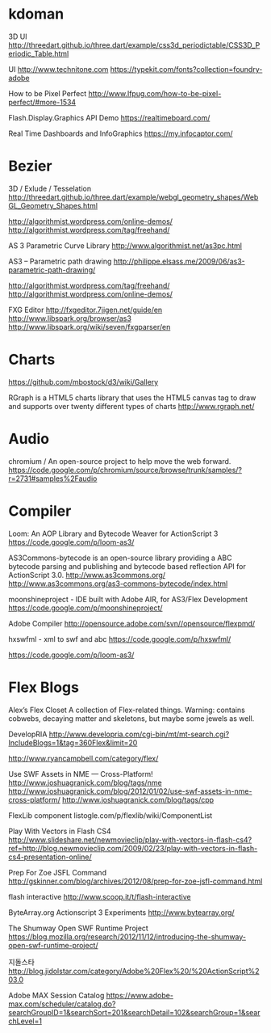 kdoman
======

3D UI
http://threedart.github.io/three.dart/example/css3d_periodictable/CSS3D_Periodic_Table.html

UI
http://www.technitone.com
https://typekit.com/fonts?collection=foundry-adobe

How to be Pixel Perfect
http://www.lfpug.com/how-to-be-pixel-perfect/#more-1534

Flash.Display.Graphics API Demo
https://realtimeboard.com/

Real Time Dashboards and InfoGraphics
https://my.infocaptor.com/

Bezier
======

3D / Exlude / Tesselation
http://threedart.github.io/three.dart/example/webgl_geometry_shapes/WebGL_Geometry_Shapes.html

http://algorithmist.wordpress.com/online-demos/
http://algorithmist.wordpress.com/tag/freehand/

AS 3 Parametric Curve Library
http://www.algorithmist.net/as3pc.html

AS3 – Parametric path drawing
http://philippe.elsass.me/2009/06/as3-parametric-path-drawing/

http://algorithmist.wordpress.com/tag/freehand/
http://algorithmist.wordpress.com/online-demos/

FXG Editor 
http://fxgeditor.7jigen.net/guide/en
http://www.libspark.org/browser/as3
http://www.libspark.org/wiki/seven/fxgparser/en

Charts
======
https://github.com/mbostock/d3/wiki/Gallery

RGraph is a HTML5 charts library that uses the HTML5 canvas tag to draw and supports over twenty different types of charts
http://www.rgraph.net/





Audio
======
chromium / An open-source project to help move the web forward.
https://code.google.com/p/chromium/source/browse/trunk/samples/?r=2731#samples%2Faudio


Compiler
======
Loom: An AOP Library and Bytecode Weaver for ActionScript 3
https://code.google.com/p/loom-as3/

AS3Commons-bytecode is an open-source library providing a ABC bytecode parsing and publishing and bytecode based reflection API for ActionScript 3.0.
http://www.as3commons.org/
http://www.as3commons.org/as3-commons-bytecode/index.html

moonshineproject - IDE built with Adobe AIR, for AS3/Flex Development
https://code.google.com/p/moonshineproject/

Adobe Compiler
http://opensource.adobe.com/svn//opensource/flexpmd/

hxswfml - xml to swf and abc
https://code.google.com/p/hxswfml/




https://code.google.com/p/loom-as3/


Flex Blogs
======
Alex’s Flex Closet
A collection of Flex-related things. Warning: contains cobwebs, decaying matter and skeletons, but maybe some jewels as well.

DevelopRIA
http://www.developria.com/cgi-bin/mt/mt-search.cgi?IncludeBlogs=1&tag=360Flex&limit=20

http://www.ryancampbell.com/category/flex/



Use SWF Assets in NME — Cross-Platform!
http://www.joshuagranick.com/blog/tags/nme
http://www.joshuagranick.com/blog/2012/01/02/use-swf-assets-in-nme-cross-platform/
http://www.joshuagranick.com/blog/tags/cpp

FlexLib component listogle.com/p/flexlib/wiki/ComponentList

Play With Vectors in Flash CS4
http://www.slideshare.net/newmovieclip/play-with-vectors-in-flash-cs4?ref=http://blog.newmovieclip.com/2009/02/23/play-with-vectors-in-flash-cs4-presentation-online/

Prep For Zoe JSFL Command
http://gskinner.com/blog/archives/2012/08/prep-for-zoe-jsfl-command.html

flash interactive 
http://www.scoop.it/t/flash-interactive

ByteArray.org
Actionscript 3 Experiments
http://www.bytearray.org/

The Shumway Open SWF Runtime Project
https://blog.mozilla.org/research/2012/11/12/introducing-the-shumway-open-swf-runtime-project/

지돌스타
http://blog.jidolstar.com/category/Adobe%20Flex%20/%20ActionScript%203.0

Adobe MAX Session Catalog
https://www.adobe-max.com/scheduler/catalog.do?searchGroupID=1&searchSort=201&searchDetail=102&searchGroup=1&searchLevel=1


